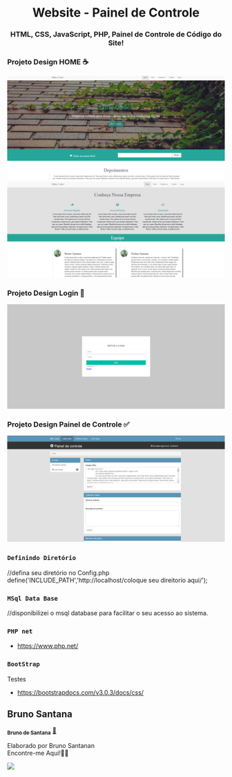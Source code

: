 <h1 align="center">
Website  - Painel de Controle

<h3 align="center">
HTML, CSS, JavaScript, PHP, Painel de Controle de Código do Site!

### Projeto Design HOME ☕️

![image](https://github.com/bruno-santana-github/WebsitepainelControl/blob/master/images/banner1.png)
![image](https://github.com/bruno-santana-github/WebsitepainelControl/blob/master/images/banner2.png)


### Projeto Design Login  🚙
![image](https://github.com/bruno-santana-github/WebsitepainelControl/blob/master/images/banner3.png)

### Projeto Design Painel de Controle ✅
![image](https://github.com/bruno-santana-github/WebsitepainelControl/blob/master/images/banner4.png)


### `Definindo Diretório`
  //defina seu diretório no Config.php
  define('INCLUDE_PATH','http://localhost/coloque seu direitorio aqui/');


### `MSql Data Base`
  //disponibilizei o msql database para facilitar o seu acesso ao sistema.


### `PHP net`
- https://www.php.net/

### `BootStrap`
Testes
- https://bootstrapdocs.com/v3.0.3/docs/css/




## Bruno Santana

<a href="https://www.linkedin.com/in/bruno-santana-moraes/">
 <sub><b>Bruno de Santana</b></sub></a>  <a href="https://www.linkedin.com/in/bruno-santana-moraes/" title="LinkedIn">🚀</a>

Elaborado por Bruno Santanan
<br> Encontre-me Aqui!👋🏽 </br>

 <div> 
  <a href="https://www.linkedin.com/in/techjuliana" target="_blank"><img src="https://img.shields.io/badge/-LinkedIn-%230077B5?style=for-the-badge&logo=linkedin&logoColor=white" target="_blank"></a> 
</div>
